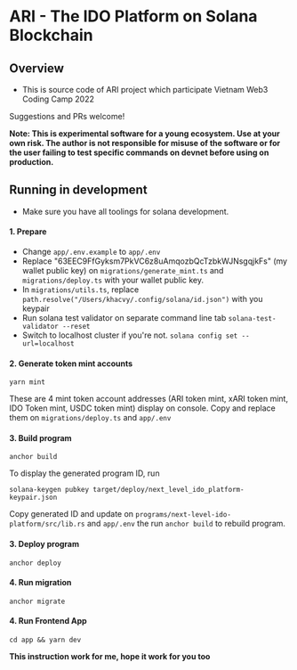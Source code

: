 # ARI - The IDO Platform on Solana Blockchain
## Overview
- This is source code of ARI project which participate Vietnam Web3 Coding Camp 2022

Suggestions and PRs welcome!

**Note: This is experimental software for a young ecosystem. Use at your own risk. The author is not responsible for misuse of the software or for the user failing to test specific commands on devnet before using on production.**

## Running in development
- Make sure you have all toolings for solana development.

#### 1. Prepare
- Change `app/.env.example` to `app/.env` 
- Replace "63EEC9FfGyksm7PkVC6z8uAmqozbQcTzbkWJNsgqjkFs" (my wallet public key) on `migrations/generate_mint.ts` and `migrations/deploy.ts` with your wallet public key.
- In `migrations/utils.ts`, replace `path.resolve("/Users/khacvy/.config/solana/id.json")` with you keypair
- Run solana test validator on separate command line tab `solana-test-validator --reset`
- Switch to localhost cluster if you're not. `solana config set --url=localhost`

#### 2. Generate token mint accounts
```
yarn mint
```
These are 4 mint token account addresses (ARI token mint, xARI token mint, IDO Token mint, USDC token mint) display on console. Copy and replace them on `migrations/deploy.ts` and `app/.env`

#### 3. Build program
```
anchor build
```
To display the generated program ID, run
```
solana-keygen pubkey target/deploy/next_level_ido_platform-keypair.json
```
Copy generated ID and update on `programs/next-level-ido-platform/src/lib.rs` and `app/.env` the run `anchor build` to rebuild program.

#### 3. Deploy program
```
anchor deploy
```

#### 4. Run migration
```
anchor migrate
```

#### 4. Run Frontend App
```
cd app && yarn dev
```

**This instruction work for me, hope it work for you too**